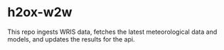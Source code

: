 # h2ox-w2w
This repo ingests WRIS data, fetches the latest meteorological data and models, and updates the results for the api.
